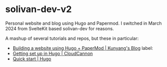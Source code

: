# solivan-dev-v2

Personal website and blog using Hugo and Papermod. I switched in March 2024 from SvelteKit based solivan-dev for reasons.

A mashup of several tutorials and repos, but these in particular:

- [Building a website using Hugo + PaperMod | Kunyang's Blog](https://kyxie.github.io/en/blog/tech/papermod/)
label:
- [Getting set up in Hugo | CloudCannon](https://cloudcannon.com/tutorials/hugo-beginner-tutorial/)
- [Quick start | Hugo](https://gohugo.io/getting-started/quick-start/)
